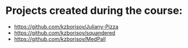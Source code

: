 # Projects created during the course:
- https://github.com/kzborisov/Juliany-Pizza
- https://github.com/kzborisov/squandered
- https://github.com/kzborisov/MedPall
